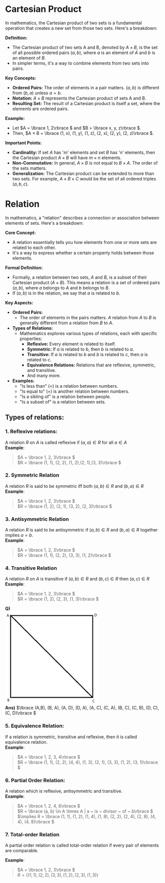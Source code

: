 # Cartesian Product
In mathematics, the Cartesian product of two sets is a fundamental operation that creates a new set from those two sets. Here's a breakdown:

**Definition:**

* The Cartesian product of two sets A and B, denoted by $A × B$, is the set of all possible ordered pairs $(a, b)$, where $a$ is an element of $A$ and $b$ is an element of $B$.
* In simpler terms, it's a way to combine elements from two sets into pairs.

**Key Concepts:**

* **Ordered Pairs:** The order of elements in a pair matters. $(a, b)$ is different from $(b, a)$ unless $a = b$.
* **Notation:** $A × B$ represents the Cartesian product of sets A and B.
* **Resulting Set:** The result of a Cartesian product is itself a set, where the elements are ordered pairs.

**Example:**

* Let $A = \lbrace 1, 2\rbrace $ and $B = \lbrace x, y, z\rbrace $.
* Then, $A × B = \lbrace (1, x), (1, y), (1, z), (2, x), (2, y), (2, z)\rbrace $.

**Important Points:**

* **Cardinality:** If set $A$ has 'm' elements and set $B$ has 'n' elements, then the Cartesian product $A × B$ will have $m × n$ elements.
* **Non-Commutative:** In general, $A × B$ is not equal to $B × A$. The order of the sets matters.
* **Generalization:** The Cartesian product can be extended to more than two sets. For example, $A × B × C$ would be the set of all ordered triples $(a, b, c)$.

# Relation
In mathematics, a "relation" describes a connection or association between elements of sets. Here's a breakdown:

**Core Concept:**

* A relation essentially tells you how elements from one or more sets are related to each other.
* It's a way to express whether a certain property holds between those elements.

**Formal Definition:**

* Formally, a relation between two sets, $A$ and $B$, is a subset of their Cartesian product $(A × B)$. This means a relation is a set of ordered pairs $(a, b)$, where $a$ belongs to $A$ and $b$ belongs to $B$.
* If $(a, b)$ is in the relation, we say that $a$ is related to $b$.

**Key Aspects:**

* **Ordered Pairs:**
    * The order of elements in the pairs matters. $A$ relation from $A$ to $B$ is generally different from a relation from $B$ to $A$.
* **Types of Relations:**
    * Mathematics explores various types of relations, each with specific properties:
        * **Reflexive:** Every element is related to itself.
        * **Symmetric:** If $a$ is related to $b$, then $b$ is related to $a$.
        * **Transitive:** If $a$ is related to $b$ and $b$ is related to $c$, then $a$ is related to $c$.
        * **Equivalence Relations:** Relations that are reflexive, symmetric, and transitive.
        * And many more.
* **Examples:**
    * "Is less than" ($<$) is a relation between numbers.
    * "Is equal to" ($=$) is another relation between numbers.
    * "Is a sibling of" is a relation between people.
    * "Is a subset of" is a relation between sets.
## Types of relations:
### 1. Reflexive relations:
A relation $R$ on $A$ is called reflexive if $(a, a) \in R$ for all $a \in A$ <br>
__Example__:<br> 
> $A = \lbrace 1, 2, 3\rbrace $<br>
> $R = \lbrace (1, 1), (2, 2), (1, 2),(2, 1),(3, 3)\rbrace $
### 2. Symmetric Relation
A relation $R$ is said to be symmetric iff both $(a, b) \in R$ and $(b, a) \in R$ 
__Example__: <br>
> $A = \lbrace 1, 2, 3\rbrace $<br>
> $R = \lbrace (1, 2), (2, 1), (3, 2), (2, 3)\rbrace $
### 3. Antisymmetric Relation
A relation $R$ is said to be antisymmetric if $(a,b) \in R$ and $(b, a) \in R$ together implies $a = b$.<br>
__Example__:
> $A = \lbrace 1, 2, 3\rbrace $<br>
> $R = \lbrace (1, 1), (2, 2), (3, 3), (1, 2)\rbrace $
### 4. Transitive Relation
A relation $R$ on $A$ is transitive if $(a, b) \in R$ and $(b, c) \in R$
then $(a, c) \in R$<br>
__Example__:<br>
> $A = \lbrace 1, 2, 3\rbrace $<br>
> $R = \lbrace (1, 2), (2, 3), (1, 3)\rbrace $

__Q)__ <br>
<img src="img\RelationQ1.png" width=300 height=300><br>
__Ans)__ $\lbrace (A,B), (B, A), (A, D), (D, A), (A, C), (C, A), (B, C), (C, B), (D, C), (C, D)\rbrace $

### 5. Equivalence Relation:
If a relation is symmetric, transitive and reflexive, then it is called equivalence relation.<br>
__Example__:<br>
> $A = \lbrace 1, 2, 3, 4\rbrace $<br>
> $R = \lbrace (1, 1), (2, 2), (4, 4), (1, 3), (2, 1), (3, 3), (1, 2), (3, 1)\rbrace $

### 6. Partial Order Relation:
A relation which is reflexive, antisymmetric and transitive.<br>
__Example__:<br>
> $A = \lbrace 1, 2, 4, 8\rbrace $<br>
> $R = \lbrace (a, b) \in A \times A | a ~ is ~ divisor ~ of ~ b\rbrace $<br>
> $\implies R = \lbrace (1, 1), (1, 2), (1, 4), (1, 8), (2, 2), (2, 4), (2, 8), (4, 4), (4, 8)\rbrace $

### 7. Total-order Relation
A partial order relation is called total-order relation if every pair of elements are comparable.<br>

__Example__:<br>
> $A = \lbrace 1, 2, 3\rbrace $<br>
> $R = \lbrace (1, 1), (2, 2), (3, 3), (1, 2), (2, 3), (1, 3)\rbrace$